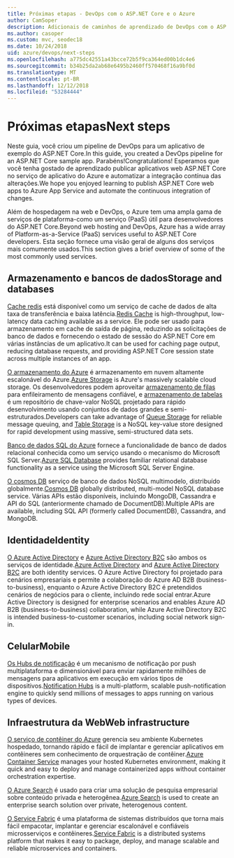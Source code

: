 ```yaml
---
title: Próximas etapas - DevOps com o ASP.NET Core e o Azure
author: CamSoper
description: Adicionais de caminhos de aprendizado de DevOps com o ASP.NET Core e o Azure.
ms.author: casoper
ms.custom: mvc, seodec18
ms.date: 10/24/2018
uid: azure/devops/next-steps
ms.openlocfilehash: a775dc42551a43bcce72b5f9ca364ed00b1dc4e6
ms.sourcegitcommit: b34b25da2ab68e6495b2460ff570468f16a9bf0d
ms.translationtype: MT
ms.contentlocale: pt-BR
ms.lasthandoff: 12/12/2018
ms.locfileid: "53284444"
---
```

# <a name="next-steps"></a><span data-ttu-id="37fd9-103">Próximas etapas</span><span class="sxs-lookup"><span data-stu-id="37fd9-103">Next steps</span></span>

<span data-ttu-id="37fd9-104">Neste guia, você criou um pipeline de DevOps para um aplicativo de exemplo do ASP.NET Core.</span><span class="sxs-lookup"><span data-stu-id="37fd9-104">In this guide, you created a DevOps pipeline for an ASP.NET Core sample app.</span></span> <span data-ttu-id="37fd9-105">Parabéns!</span><span class="sxs-lookup"><span data-stu-id="37fd9-105">Congratulations!</span></span> <span data-ttu-id="37fd9-106">Esperamos que você tenha gostado de aprendizado publicar aplicativos web ASP.NET Core no serviço de aplicativo do Azure e automatizar a integração contínua das alterações.</span><span class="sxs-lookup"><span data-stu-id="37fd9-106">We hope you enjoyed learning to publish ASP.NET Core web apps to Azure App Service and automate the continuous integration of changes.</span></span>

<span data-ttu-id="37fd9-107">Além de hospedagem na web e DevOps, o Azure tem uma ampla gama de serviços de plataforma-como um serviço (PaaS) útil para desenvolvedores do ASP.NET Core.</span><span class="sxs-lookup"><span data-stu-id="37fd9-107">Beyond web hosting and DevOps, Azure has a wide array of Platform-as-a-Service (PaaS) services useful to ASP.NET Core developers.</span></span> <span data-ttu-id="37fd9-108">Esta seção fornece uma visão geral de alguns dos serviços mais comumente usados.</span><span class="sxs-lookup"><span data-stu-id="37fd9-108">This section gives a brief overview of some of the most commonly used services.</span></span>

## <a name="storage-and-databases"></a><span data-ttu-id="37fd9-109">Armazenamento e bancos de dados</span><span class="sxs-lookup"><span data-stu-id="37fd9-109">Storage and databases</span></span>

<span data-ttu-id="37fd9-110">[Cache redis](/azure/redis-cache/) está disponível como um serviço de cache de dados de alta taxa de transferência e baixa latência.</span><span class="sxs-lookup"><span data-stu-id="37fd9-110">[Redis Cache](/azure/redis-cache/) is high-throughput, low-latency data caching available as a service.</span></span> <span data-ttu-id="37fd9-111">Ele pode ser usado para armazenamento em cache de saída de página, reduzindo as solicitações de banco de dados e fornecendo o estado de sessão do ASP.NET Core em várias instâncias de um aplicativo.</span><span class="sxs-lookup"><span data-stu-id="37fd9-111">It can be used for caching page output, reducing database requests, and providing ASP.NET Core session state across multiple instances of an app.</span></span>

<span data-ttu-id="37fd9-112">[O armazenamento do Azure](/azure/storage/) é armazenamento em nuvem altamente escalonável do Azure.</span><span class="sxs-lookup"><span data-stu-id="37fd9-112">[Azure Storage](/azure/storage/) is Azure's massively scalable cloud storage.</span></span> <span data-ttu-id="37fd9-113">Os desenvolvedores podem aproveitar [armazenamento de filas](/azure/storage/queues/storage-queues-introduction) para enfileiramento de mensagens confiável, e [armazenamento de tabelas](/azure/storage/tables/table-storage-overview) é um repositório de chave-valor NoSQL projetado para rápido desenvolvimento usando conjuntos de dados grandes e semi-estruturados.</span><span class="sxs-lookup"><span data-stu-id="37fd9-113">Developers can take advantage of [Queue Storage](/azure/storage/queues/storage-queues-introduction) for reliable message queuing, and [Table Storage](/azure/storage/tables/table-storage-overview) is a NoSQL key-value store designed for rapid development using massive, semi-structured data sets.</span></span>

<span data-ttu-id="37fd9-114">[Banco de dados SQL do Azure](/azure/sql-database/) fornece a funcionalidade de banco de dados relacional conhecida como um serviço usando o mecanismo do Microsoft SQL Server.</span><span class="sxs-lookup"><span data-stu-id="37fd9-114">[Azure SQL Database](/azure/sql-database/) provides familiar relational database functionality as a service using the Microsoft SQL Server Engine.</span></span>

<span data-ttu-id="37fd9-115">[O cosmos DB](/azure/cosmos-db/) serviço de banco de dados NoSQL multimodelo, distribuído globalmente.</span><span class="sxs-lookup"><span data-stu-id="37fd9-115">[Cosmos DB](/azure/cosmos-db/) globally distributed, multi-model NoSQL database service.</span></span> <span data-ttu-id="37fd9-116">Várias APIs estão disponíveis, incluindo MongoDB, Cassandra e API do SQL (anteriormente chamado de DocumentDB).</span><span class="sxs-lookup"><span data-stu-id="37fd9-116">Multiple APIs are available, including SQL API (formerly called DocumentDB), Cassandra, and MongoDB.</span></span>

## <a name="identity"></a><span data-ttu-id="37fd9-117">Identidade</span><span class="sxs-lookup"><span data-stu-id="37fd9-117">Identity</span></span>

<span data-ttu-id="37fd9-118">[O Azure Active Directory](/azure/active-directory/) e [Azure Active Directory B2C](/azure/active-directory-b2c/) são ambos os serviços de identidade.</span><span class="sxs-lookup"><span data-stu-id="37fd9-118">[Azure Active Directory](/azure/active-directory/) and [Azure Active Directory B2C](/azure/active-directory-b2c/) are both identity services.</span></span> <span data-ttu-id="37fd9-119">O Azure Active Directory foi projetado para cenários empresariais e permite a colaboração do Azure AD B2B (business-to-business), enquanto o Azure Active Directory B2C é pretendidos cenários de negócios para o cliente, incluindo rede social entrar.</span><span class="sxs-lookup"><span data-stu-id="37fd9-119">Azure Active Directory is designed for enterprise scenarios and enables Azure AD B2B (business-to-business) collaboration, while Azure Active Directory B2C is intended business-to-customer scenarios, including social network sign-in.</span></span>

## <a name="mobile"></a><span data-ttu-id="37fd9-120">Celular</span><span class="sxs-lookup"><span data-stu-id="37fd9-120">Mobile</span></span>

<span data-ttu-id="37fd9-121">[Os Hubs de notificação](/azure/notification-hubs/) é um mecanismo de notificação por push multiplataforma e dimensionável para enviar rapidamente milhões de mensagens para aplicativos em execução em vários tipos de dispositivos.</span><span class="sxs-lookup"><span data-stu-id="37fd9-121">[Notification Hubs](/azure/notification-hubs/) is a multi-platform, scalable push-notification engine to quickly send millions of messages to apps running on various types of devices.</span></span>

## <a name="web-infrastructure"></a><span data-ttu-id="37fd9-122">Infraestrutura da Web</span><span class="sxs-lookup"><span data-stu-id="37fd9-122">Web infrastructure</span></span>

<span data-ttu-id="37fd9-123">[O serviço de contêiner do Azure](/azure/aks/) gerencia seu ambiente Kubernetes hospedado, tornando rápido e fácil de implantar e gerenciar aplicativos em contêineres sem conhecimento de orquestração de contêiner.</span><span class="sxs-lookup"><span data-stu-id="37fd9-123">[Azure Container Service](/azure/aks/) manages your hosted Kubernetes environment, making it quick and easy to deploy and manage containerized apps without container orchestration expertise.</span></span>

<span data-ttu-id="37fd9-124">[O Azure Search](/azure/search/) é usado para criar uma solução de pesquisa empresarial sobre conteúdo privada e heterogênea.</span><span class="sxs-lookup"><span data-stu-id="37fd9-124">[Azure Search](/azure/search/) is used to create an enterprise search solution over private, heterogenous content.</span></span>

<span data-ttu-id="37fd9-125">[O Service Fabric](/azure/service-fabric/) é uma plataforma de sistemas distribuídos que torna mais fácil empacotar, implantar e gerenciar escalonável e confiáveis microsserviços e contêineres.</span><span class="sxs-lookup"><span data-stu-id="37fd9-125">[Service Fabric](/azure/service-fabric/) is a distributed systems platform that makes it easy to package, deploy, and manage scalable and reliable microservices and containers.</span></span>
